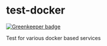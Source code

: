 test-docker
===========

[![Greenkeeper badge](https://badges.greenkeeper.io/mahnunchik/test-docker.svg)](https://greenkeeper.io/)

Test for various docker based services
